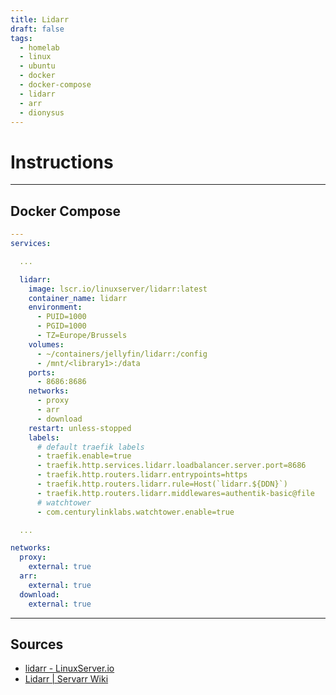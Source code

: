 ```yaml
---
title: Lidarr
draft: false
tags:
  - homelab
  - linux
  - ubuntu
  - docker
  - docker-compose
  - lidarr
  - arr
  - dionysus
---
```


# Instructions

---

## Docker Compose

```yaml title="containers/jellyfin/docker-compose.yml"
---
services:

  ...

  lidarr:
    image: lscr.io/linuxserver/lidarr:latest
    container_name: lidarr
    environment:
      - PUID=1000
      - PGID=1000
      - TZ=Europe/Brussels
    volumes:
      - ~/containers/jellyfin/lidarr:/config
      - /mnt/<library1>:/data
    ports:
      - 8686:8686
    networks:
      - proxy
      - arr
      - download
    restart: unless-stopped
    labels:
      # default traefik labels
      - traefik.enable=true
      - traefik.http.services.lidarr.loadbalancer.server.port=8686
      - traefik.http.routers.lidarr.entrypoints=https
      - traefik.http.routers.lidarr.rule=Host(`lidarr.${DDN}`)
      - traefik.http.routers.lidarr.middlewares=authentik-basic@file
      # watchtower
      - com.centurylinklabs.watchtower.enable=true

  ...

networks:
  proxy:
    external: true
  arr:
    external: true
  download:
    external: true

```

---

## Sources
- [lidarr - LinuxServer.io](https://docs.linuxserver.io/images/docker-lidarr/)
- [Lidarr | Servarr Wiki](https://wiki.servarr.com/lidarr)